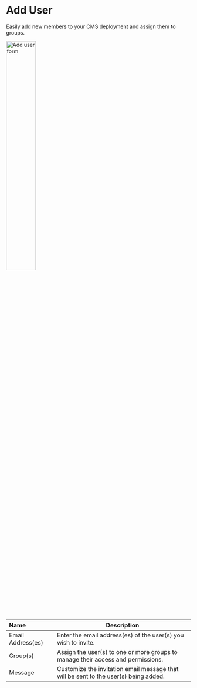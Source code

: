 # Add User

Easily add new members to your CMS deployment and assign them to groups.

<p><img src="/static/images/organization/user/add-user.jpg" alt="Add user form" style="width: 40%;"></p>

**Name** | **Description** 
:--- | ---
Email Address(es) | Enter the email address(es) of the user(s) you wish to invite.
Group(s) | Assign the user(s) to one or more groups to manage their access and permissions.
Message | Customize the invitation email message that will be sent to the user(s) being added.